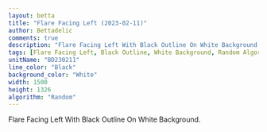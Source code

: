```yaml
---
layout: betta
title: "Flare Facing Left (2023-02-11)"
author: Bettadelic
comments: true
description: "Flare Facing Left With Black Outline On White Background."
tags: [Flare Facing Left, Black Outline, White Background, Random Algorithm, February 2023]
unitName: "BD230211"
line_color: "Black"
background_color: "White"
width: 1500
height: 1326
algorithm: "Random"
---
```


Flare Facing Left With Black Outline On White Background.
